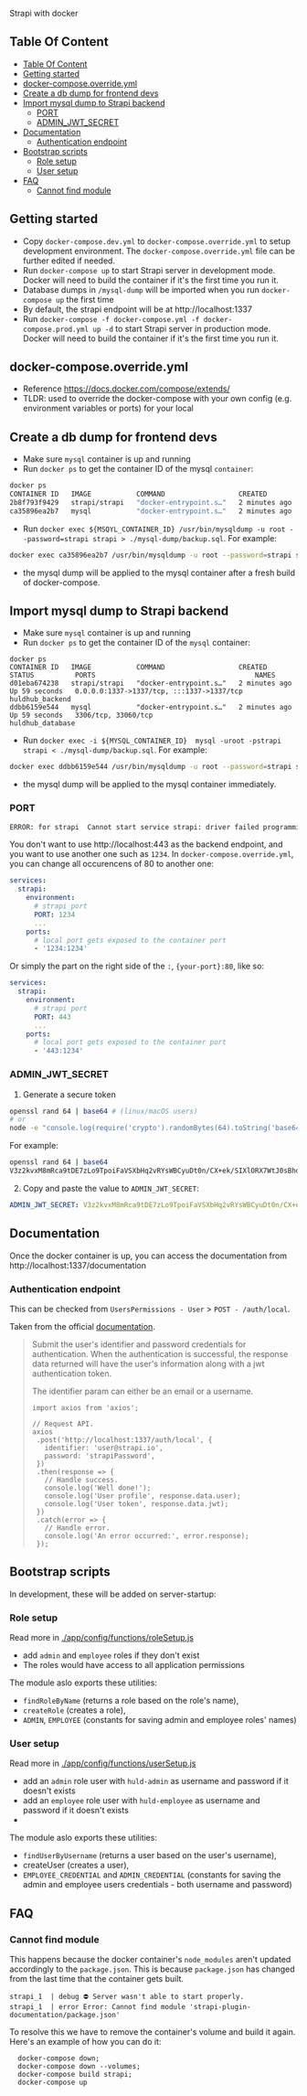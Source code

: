 Strapi with docker

## Table Of Content

- [Table Of Content](#table-of-content)
- [Getting started](#getting-started)
- [docker-compose.override.yml](#docker-composeoverrideyml)
- [Create a db dump for frontend devs](#create-a-db-dump-for-frontend-devs)
- [Import mysql dump to Strapi backend](#import-mysql-dump-to-strapi-backend)
  - [PORT](#port)
  - [ADMIN_JWT_SECRET](#admin_jwt_secret)
- [Documentation](#documentation)
  - [Authentication endpoint](#authentication-endpoint)
- [Bootstrap scripts](#bootstrap-scripts)
  - [Role setup](#role-setup)
  - [User setup](#user-setup)
- [FAQ](#faq)
  - [Cannot find module](#cannot-find-module)

## Getting started

- Copy `docker-compose.dev.yml` to `docker-compose.override.yml` to setup development environment. The `docker-compose.override.yml` file can be further edited if needed.
- Run `docker-compose up` to start Strapi server in development mode. Docker will need to build the container if it's the first time you run it.
- Database dumps in `/mysql-dump` will be imported when you run `docker-compose up` the first time
- By default, the strapi endpoint will be at http://localhost:1337
- Run `docker-compose -f docker-compose.yml -f docker-compose.prod.yml up -d` to start Strapi server in production mode. Docker will need to build the container if it's the first time you run it.

## docker-compose.override.yml

- Reference https://docs.docker.com/compose/extends/
- TLDR: used to override the docker-compose with your own config (e.g. environment variables or ports) for your local

## Create a db dump for frontend devs

- Make sure `mysql` container is up and running
- Run `docker ps` to get the container ID of the mysql `container`:
```bash
docker ps                        
CONTAINER ID   IMAGE           COMMAND                  CREATED         STATUS         PORTS                                       NAMES
2b8f793f9429   strapi/strapi   "docker-entrypoint.s…"   2 minutes ago   Up 2 minutes   0.0.0.0:1337->1337/tcp, :::1337->1337/tcp   huldhub_backend
ca35896ea2b7   mysql           "docker-entrypoint.s…"   2 minutes ago   Up 2 minutes   3306/tcp, 33060/tcp                         huldhub_database
```
- Run `docker exec ${MSQYL_CONTAINER_ID} /usr/bin/mysqldump -u root --password=strapi strapi > ./mysql-dump/backup.sql`. For example:
```bash
docker exec ca35896ea2b7 /usr/bin/mysqldump -u root --password=strapi strapi > ./mysql-dump/backup.sql
```
- the mysql dump will be applied to the mysql container after a fresh build of docker-compose.

## Import mysql dump to Strapi backend

- Make sure `mysql` container is up and running
- Run `docker ps` to get the container ID of the `mysql` container:
``` 
docker ps                                                                             
CONTAINER ID   IMAGE           COMMAND                  CREATED         STATUS          PORTS                                       NAMES
d01eba674238   strapi/strapi   "docker-entrypoint.s…"   2 minutes ago   Up 59 seconds   0.0.0.0:1337->1337/tcp, :::1337->1337/tcp   huldhub_backend
ddbb6159e544   mysql           "docker-entrypoint.s…"   2 minutes ago   Up 59 seconds   3306/tcp, 33060/tcp                         huldhub_database
```
- Run `docker exec -i ${MYSQL_CONTAINER_ID}  mysql -uroot -pstrapi strapi < ./mysql-dump/backup.sql`. For example:
```bash
docker exec ddbb6159e544 /usr/bin/mysqldump -u root --password=strapi strapi > ./mysql-dump/backup.sql
```
- the mysql dump will be applied to the mysql container immediately.

### PORT

```bash
ERROR: for strapi  Cannot start service strapi: driver failed programming external connectivity on endpoint strapi_strapi_1 (fac123aad08da1f0c4132cb3e041ab0e86092672d7b65e7b6133fb232836cba0): Bind for 0.0.0.0:80 failed: port is already allocated
```

You don't want to use http://localhost:443 as the backend endpoint, and you want to use another one such as `1234`.
In `docker-compose.override.yml`, you can change all occurencens of 80 to another one:

```yml
services:
  strapi:
    environment:
      # strapi port
      PORT: 1234
      ...
    ports:
      # local port gets exposed to the container port
      - '1234:1234'
```

Or simply the part on the right side of the `:`, `{your-port}:80`, like so:

```yml
services:
  strapi:
    environment:
      # strapi port
      PORT: 443
      ...
    ports:
      # local port gets exposed to the container port
      - '443:1234'
```

### ADMIN_JWT_SECRET

1. Generate a secure token

```bash
openssl rand 64 | base64 # (linux/macOS users)
# or
node -e "console.log(require('crypto').randomBytes(64).toString('base64'))" # (all users)
```

For example:

```bash
openssl rand 64 | base64
V3z2kvxM8mRca9tDE7zLo9TpoiFaVSXbHq2vRYsWBCyuDt0n/CX+ek/SIXlORX7WtJ0sBhdY+E22IIFp8Y/XXQ==
```

2. Copy and paste the value to `ADMIN_JWT_SECRET`:

```yml
ADMIN_JWT_SECRET: V3z2kvxM8mRca9tDE7zLo9TpoiFaVSXbHq2vRYsWBCyuDt0n/CX+ek/SIXlORX7WtJ0sBhdY+E22IIFp8Y/XXQ==
```

## Documentation

Once the docker container is up, you can access the documentation from http://localhost:1337/documentation

### Authentication endpoint

This can be checked from `UsersPermissions - User` > `POST - /auth/local`.

Taken from the official [documentation](https://strapi.io/documentation/developer-docs/latest/development/plugins/users-permissions.html#login).

> Submit the user's identifier and password credentials for authentication. When the authentication is successful, the response data returned will have the user's information along with a jwt authentication token.
>
> The identifier param can either be an email or a username.
>
> ```
> import axios from 'axios';
>
> // Request API.
> axios
>  .post('http://localhost:1337/auth/local', {
>    identifier: 'user@strapi.io',
>    password: 'strapiPassword',
>  })
>  .then(response => {
>    // Handle success.
>    console.log('Well done!');
>    console.log('User profile', response.data.user);
>    console.log('User token', response.data.jwt);
>  })
>  .catch(error => {
>    // Handle error.
>    console.log('An error occurred:', error.response);
>  });
>
> ```

## Bootstrap scripts
In development, these will be added on server-startup:
### Role setup
Read more in [./app/config/functions/roleSetup.js](./app/config/functions/roleSetup.js)
- add `admin` and `employee` roles if they don't exist
- The roles would have access to all application permissions

The module aslo exports these utilities: 
- `findRoleByName` (returns a role based on the role's name), 
- `createRole` (creates a role), 
- `ADMIN`, `EMPLOYEE` (constants for saving admin and employee roles' names)
### User setup
Read more in [./app/config/functions/userSetup.js](./app/config/functions/userSetup.js)
- add an `admin` role user with `huld-admin` as username and password if it doesn't exists
- add an `employee` role user with `huld-employee` as username and password if it doesn't exists
- 
The module aslo exports these utilities: 
- `findUserByUsername` (returns a user based on the user's username),
- createUser (creates a user),
- `EMPLOYEE_CREDENTIAL` and `ADMIN_CREDENTIAL` (constants for saving the admin and employee users credentials - both username and password)
## FAQ

### Cannot find module

This happens because the docker container's `node_modules` aren't updated accordingly to the `package.json`. This is because `package.json` has changed from the last time that the container gets built.

```
strapi_1  | debug ⛔️ Server wasn't able to start properly.
strapi_1  | error Error: Cannot find module 'strapi-plugin-documentation/package.json'
```

To resolve this we have to remove the container's volume and build it again. Here's an example of how you can do it:

```
  docker-compose down;
  docker-compose down --volumes;
  docker-compose build strapi;
  docker-compose up
```

